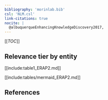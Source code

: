 ```yaml
---
bibliography: 'morinlab.bib'
csl: 'NLM.csl'
link-citations: true
nocite: |
  @albuquerqueEnhancingKnowledgeDiscovery2017, 
---
```


[[_TOC_]]




## Relevance tier by entity

[[include:table1_ERAP2.md]]





[[include:tables/mermaid_ERAP2.md]]

## References


